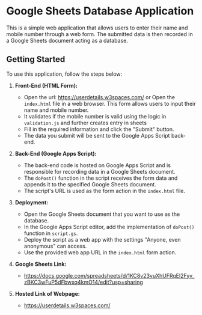 # Google Sheets Database Application

This is a simple web application that allows users to enter their name and mobile number through a web form. The submitted data is then recorded in a Google Sheets document acting as a database.

## Getting Started

To use this application, follow the steps below:

1. **Front-End (HTML Form):**

   - Open the url: https://userdetails.w3spaces.com/ or Open the `index.html` file in a web browser. This form allows users to input their name and mobile number.
   - It validates if the mobile number is valid using the logic in `validation.js` and further creates entry in sheets
   - Fill in the required information and click the "Submit" button.
   - The data you submit will be sent to the Google Apps Script back-end.

2. **Back-End (Google Apps Script):**

   - The back-end code is hosted on Google Apps Script and is responsible for recording data in a Google Sheets document.
   - The `doPost()` function in the script receives the form data and appends it to the specified Google Sheets document.
   - The script's URL is used as the form action in the `index.html` file.

3. **Deployment:**

   - Open the Google Sheets document that you want to use as the database.
   - In the Google Apps Script editor, add the implementation of `doPost()` function in `script.gs`.
   - Deploy the script as a web app with the settings "Anyone, even anonymous" can access.
   - Use the provided web app URL in the `index.html` form action.

4. **Google Sheets Link:** 
   - https://docs.google.com/spreadsheets/d/1KC8v23vuXhUFRqEl2Fyv_zBKC3wFuP5dFbwxq4kmO14/edit?usp=sharing

5. **Hosted Link of Webpage:**
   - https://userdetails.w3spaces.com/ 
